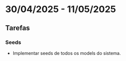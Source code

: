# 30/04/2025 - 11/05/2025

## Tarefas

### Seeds

- Implementar seeds de todos os models do sistema.
